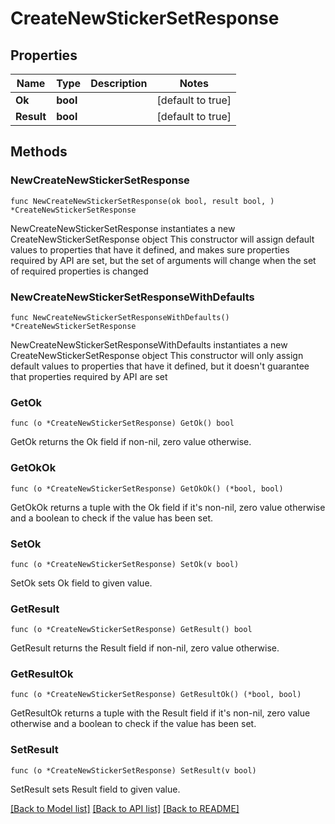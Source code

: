 # CreateNewStickerSetResponse

## Properties

Name | Type | Description | Notes
------------ | ------------- | ------------- | -------------
**Ok** | **bool** |  | [default to true]
**Result** | **bool** |  | [default to true]

## Methods

### NewCreateNewStickerSetResponse

`func NewCreateNewStickerSetResponse(ok bool, result bool, ) *CreateNewStickerSetResponse`

NewCreateNewStickerSetResponse instantiates a new CreateNewStickerSetResponse object
This constructor will assign default values to properties that have it defined,
and makes sure properties required by API are set, but the set of arguments
will change when the set of required properties is changed

### NewCreateNewStickerSetResponseWithDefaults

`func NewCreateNewStickerSetResponseWithDefaults() *CreateNewStickerSetResponse`

NewCreateNewStickerSetResponseWithDefaults instantiates a new CreateNewStickerSetResponse object
This constructor will only assign default values to properties that have it defined,
but it doesn't guarantee that properties required by API are set

### GetOk

`func (o *CreateNewStickerSetResponse) GetOk() bool`

GetOk returns the Ok field if non-nil, zero value otherwise.

### GetOkOk

`func (o *CreateNewStickerSetResponse) GetOkOk() (*bool, bool)`

GetOkOk returns a tuple with the Ok field if it's non-nil, zero value otherwise
and a boolean to check if the value has been set.

### SetOk

`func (o *CreateNewStickerSetResponse) SetOk(v bool)`

SetOk sets Ok field to given value.


### GetResult

`func (o *CreateNewStickerSetResponse) GetResult() bool`

GetResult returns the Result field if non-nil, zero value otherwise.

### GetResultOk

`func (o *CreateNewStickerSetResponse) GetResultOk() (*bool, bool)`

GetResultOk returns a tuple with the Result field if it's non-nil, zero value otherwise
and a boolean to check if the value has been set.

### SetResult

`func (o *CreateNewStickerSetResponse) SetResult(v bool)`

SetResult sets Result field to given value.



[[Back to Model list]](../README.md#documentation-for-models) [[Back to API list]](../README.md#documentation-for-api-endpoints) [[Back to README]](../README.md)


